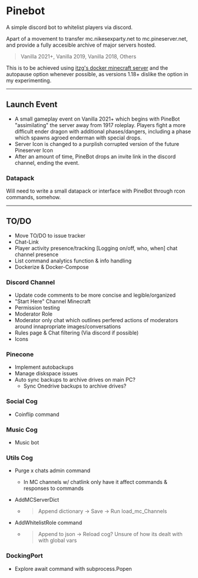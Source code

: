 # Pinebot

A simple discord bot to whitelist players via discord.

Apart of a movement to transfer mc.nikesexparty.net to mc.pineserver.net, and provide a fully accesible archive of major servers hosted.

> Vanilla 2021+,
> Vanilla 2019,
> Vanilla 2018,
> Others

This is to be achieved using [itzg's docker minecraft server](https://github.com/itzg/docker-minecraft-server) and the autopause option whenever possible, as versions 1.18+ dislike the option in my experimenting.

---

## Launch Event

- A small gameplay event on Vanilla 2021+ which begins with PineBot "assimilating" the server away from 1917 roleplay. Players fight a more difficult ender dragon with additional phases/dangers, including a phase which spawns agroed enderman with special drops.
- Server Icon is changed to a purplish corrupted version of the future Pineserver Icon
- After an amount of time, PineBot drops an invite link in the discord channel, ending the event.
  
### Datapack

Will need to write a small datapack or interface with PineBot through rcon commands, somehow.

---

## TO/DO

- Move TO/DO to issue tracker
- Chat-Link
- Player activity presence/tracking [Logging on/off, who, when] chat channel presence
- List command analytics function & info handling
- Dockerize & Docker-Compose

### Discord Channel

- Update code comments to be more concise and legible/organized
- "Start Here" Channel Minecraft
- Permission testing
- Moderator Role
- Moderator only chat which outlines perfered actions of moderators around innapropriate images/conversations
- Rules page & Chat filtering (Via discord if possible)
- Icons

### Pinecone

- Implement autobackups
- Manage diskspace issues
- Auto sync backups to archive drives on main PC?
  - Sync Onedrive backups to archive drives?

### Social Cog

- Coinflip command

### Music Cog

- Music bot

### Utils Cog

- Purge x chats admin command
  - In MC channels w/ chatlink only have it affect commands & responses to commands
- AddMCServerDict
  - > Append dictionary -> Save -> Run load_mc_Channels

- AddWhitelistRole command
  - > Append to json -> Reload cog? Unsure of how its dealt with with global vars
  
### DockingPort

- Explore await command with subprocess.Popen
